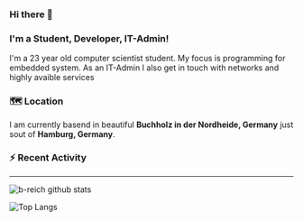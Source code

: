 ### Hi there 👋

### I'm a Student, Developer, IT-Admin!
I'm a 23 year old computer scientist student. My focus is programming for embedded system.
As an IT-Admin I also get in touch with networks and highly avaible services

### 🗺️ Location
I am currently basend in beautiful **Buchholz in der Nordheide, Germany** just sout of **Hamburg, Germany**.

### :zap: Recent Activity
<!--START_SECTION:activity-->

<!--END_SECTION:activity-->

---
![b-reich github stats](https://github-readme-stats.vercel.app/api?username=b-reich&count_private=true)

![Top Langs](https://github-readme-stats.vercel.app/api/top-langs/?username=b-reich&layout=compact)
